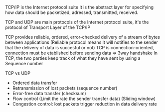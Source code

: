 TCP/IP is the Internet protocol suite
It is the abstract layer for specifying how data should be packetized, adressed, transmitted, received.

TCP and UDP are main protocols of the Internet protocol suite, it's the protocol of Transport Layer of the TCP/IP

TCP provides reliable, ordered, error-checked delivery of a stream of bytes between applications
(Reliable protocol means it will notifies to the sender that the delivery of data is succesful or not)
TCP is connection-oriented, connection must be etablished before sending data => 3way handshake
In TCP, the two parties keep track of what they have sent by using a Sequence number


TCP vs UDP

* Ordered data transfer
* Retransmission of lost packets (sequence number)
* Error-free data transfer (checksum)
* Flow control (Limit the rate the sender transfer data) (Sliding window)
* Congestion control: lost packets trigger reduction in data delivery rate
